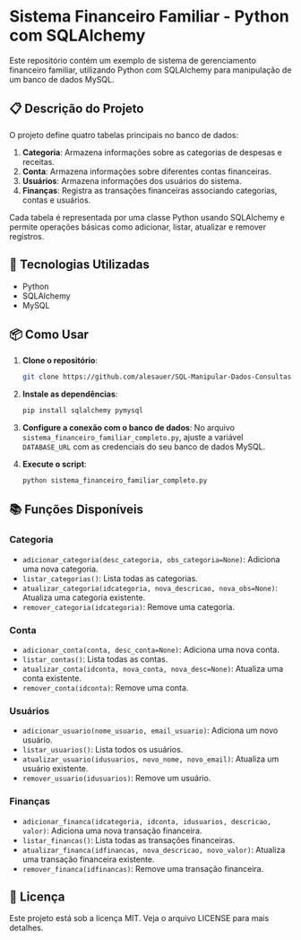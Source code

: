 
# Sistema Financeiro Familiar - Python com SQLAlchemy

Este repositório contém um exemplo de sistema de gerenciamento financeiro familiar, utilizando Python com SQLAlchemy para manipulação de um banco de dados MySQL.

## 📋 Descrição do Projeto

O projeto define quatro tabelas principais no banco de dados:
1. **Categoria**: Armazena informações sobre as categorias de despesas e receitas.
2. **Conta**: Armazena informações sobre diferentes contas financeiras.
3. **Usuários**: Armazena informações dos usuários do sistema.
4. **Finanças**: Registra as transações financeiras associando categorias, contas e usuários.

Cada tabela é representada por uma classe Python usando SQLAlchemy e permite operações básicas como adicionar, listar, atualizar e remover registros.

## 🚀 Tecnologias Utilizadas

- Python
- SQLAlchemy
- MySQL

## 📦 Como Usar

1. **Clone o repositório**:
    ```bash
    git clone https://github.com/alesauer/SQL-Manipular-Dados-Consultas-Python.git
    ```

2. **Instale as dependências**:
    ```bash
    pip install sqlalchemy pymysql
    ```

3. **Configure a conexão com o banco de dados**:
    No arquivo `sistema_financeiro_familiar_completo.py`, ajuste a variável `DATABASE_URL` com as credenciais do seu banco de dados MySQL.

4. **Execute o script**:
    ```bash
    python sistema_financeiro_familiar_completo.py
    ```

## 📚 Funções Disponíveis

### Categoria
- `adicionar_categoria(desc_categoria, obs_categoria=None)`: Adiciona uma nova categoria.
- `listar_categorias()`: Lista todas as categorias.
- `atualizar_categoria(idcategoria, nova_descricao, nova_obs=None)`: Atualiza uma categoria existente.
- `remover_categoria(idcategoria)`: Remove uma categoria.

### Conta
- `adicionar_conta(conta, desc_conta=None)`: Adiciona uma nova conta.
- `listar_contas()`: Lista todas as contas.
- `atualizar_conta(idconta, nova_conta, nova_desc=None)`: Atualiza uma conta existente.
- `remover_conta(idconta)`: Remove uma conta.

### Usuários
- `adicionar_usuario(nome_usuario, email_usuario)`: Adiciona um novo usuário.
- `listar_usuarios()`: Lista todos os usuários.
- `atualizar_usuario(idusuarios, novo_nome, novo_email)`: Atualiza um usuário existente.
- `remover_usuario(idusuarios)`: Remove um usuário.

### Finanças
- `adicionar_financa(idcategoria, idconta, idusuarios, descricao, valor)`: Adiciona uma nova transação financeira.
- `listar_financas()`: Lista todas as transações financeiras.
- `atualizar_financa(idfinancas, nova_descricao, novo_valor)`: Atualiza uma transação financeira existente.
- `remover_financa(idfinancas)`: Remove uma transação financeira.

## 📄 Licença

Este projeto está sob a licença MIT. Veja o arquivo LICENSE para mais detalhes.
